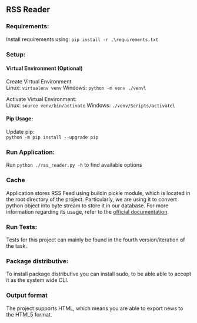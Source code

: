## RSS Reader

### Requirements: 
Install requirements using: `pip install -r .\requirements.txt`

### Setup:
#### Virtual Environment (Optional)
Create Virtual Environment\
Linux: `virtualenv venv`
Windows: `python -m venv ./venv`\

Activate Virtual Environment:\
Linux: `source venv/bin/activate`
Windows: `./venv/Scripts/activate`\

#### Pip Usage:
Update pip:\
`python -m pip install --upgrade pip`

### Run Application:
Run `python ./rss_reader.py -h` to find available options

### Cache
Application stores RSS Feed using buildin pickle module, which is located in the root directory of the project.
Particularly, we are using it to convert python object into byte stream to store it in our database.
For more information regarding its usage, refer to the [official documentation](https://docs.python.org/3/library/pickle.html). 

### Run Tests:
Tests for this project can mainly be found in the fourth version/iteration of the task.

### Package distributive:
To install package distributive you can install sudo, to be able able to accept it as the system wide CLI.

### Output format
The project supports HTML, which means you are able to export news to the HTML5 format.
